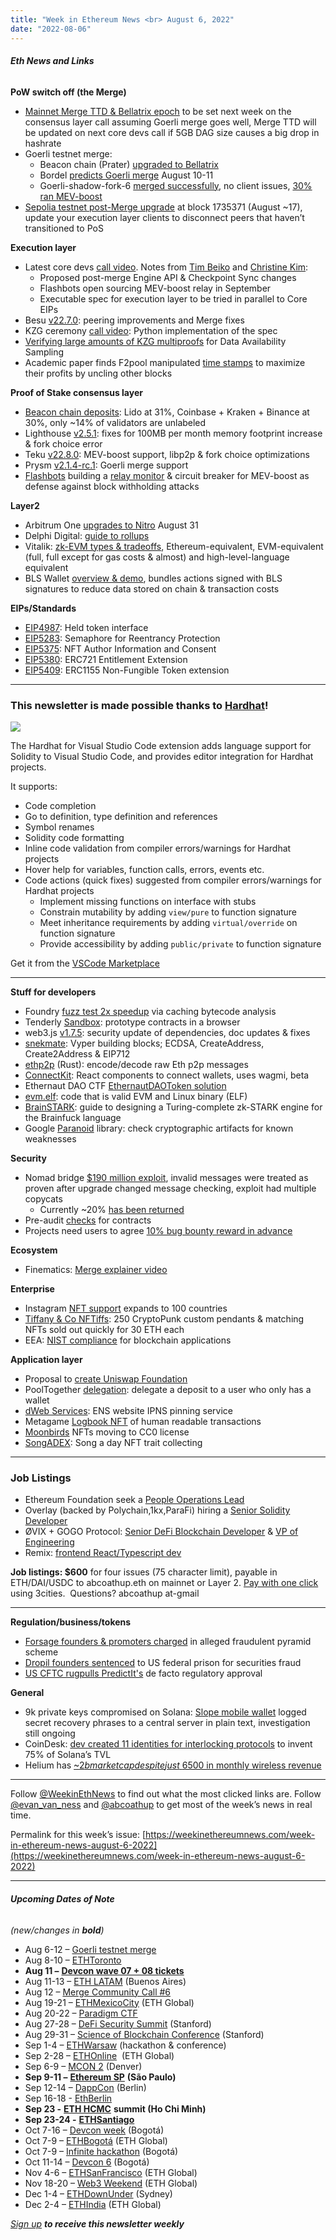 ```yaml
---
title: "Week in Ethereum News <br> August 6, 2022"
date: "2022-08-06"
---
```


###### **Eth News and Links**

**PoW switch off (the Merge)**

- [Mainnet Merge TTD & Bellatrix epoch](https://twitter.com/TimBeiko/status/1555251189721075713) to be set next week on the consensus layer call assuming Goerli merge goes well, Merge TTD will be updated on next core devs call if 5GB DAG size causes a big drop in hashrate
- Goerli testnet merge:
    - Beacon chain (Prater) [upgraded to Bellatrix](https://twitter.com/terencechain/status/1555190240838832134)
    - Bordel [predicts Goerli merge](https://bordel.wtf/) August 10-11
    - Goerli-shadow-fork-6 [merged successfully](https://twitter.com/abcoathup/status/1555436779313852416), no client issues, [30% ran MEV-boost](https://boost.flashbots.net/mev-boost-status-updates/successful-mev-boost-testing-through-goerli-shadow-fork-6-merge)
- [Sepolia testnet post-Merge upgrade](https://blog.ethereum.org/2022/08/03/sepolia-post-merge-upgrade/) at block 1735371 (August ~17), update your execution layer clients to disconnect peers that haven’t transitioned to PoS

**Execution layer**

- Latest core devs [call video](https://www.youtube.com/watch?v=vJYzfRH62Ok&t=225s). Notes from [Tim Beiko](https://twitter.com/timbeiko/status/1555241740113547264) and [Christine Kim](https://docsend.com/view/2asfhwi2z5ierk4k):
    - Proposed post-merge Engine API & Checkpoint Sync changes
    - Flashbots open sourcing MEV-boost relay in September
    - Executable spec for execution layer to be tried in parallel to Core EIPs
- Besu [v22.7.0](https://github.com/hyperledger/besu/releases/tag/22.7.0): peering improvements and Merge fixes
- KZG ceremony [call video](https://www.youtube.com/watch?v=BDPQBVP6XHs): Python implementation of the spec
- [Verifying large amounts of KZG multiproofs](https://ethresear.ch/t/a-universal-verification-equation-for-data-availability-sampling/13240) for Data Availability Sampling
- Academic paper finds F2pool manipulated [time stamps](https://medium.com/@aviv.yaish/uncle-maker-time-stamping-out-the-competition-in-ethereum-d27c1cb62fef) to maximize their profits by uncling other blocks

**Proof of Stake consensus layer**

- [Beacon chain deposits](https://twitter.com/etherscan/status/1554105870245433345): Lido at 31%, Coinbase + Kraken + Binance at 30%, only ~14% of validators are unlabeled
- Lighthouse [v2.5.1](https://github.com/sigp/lighthouse/releases/tag/v2.5.1): fixes for 100MB per month memory footprint increase & fork choice error
- Teku [v22.8.0](https://github.com/ConsenSys/teku/releases/tag/22.8.0): MEV-boost support, libp2p & fork choice optimizations
- Prysm [v2.1.4-rc.1](https://github.com/prysmaticlabs/prysm/releases/tag/v2.1.4-rc.1): Goerli merge support
- [Flashbots](https://writings.flashbots.net/writings/understanding-mev-boost-liveness-risks/) building a [relay monitor](https://hackmd.io/@ralexstokes/SynPJN_pq) & circuit breaker for MEV-boost as defense against block withholding attacks

**Layer2**

- Arbitrum One [upgrades to Nitro](https://medium.com/offchainlabs/prepare-your-engines-nitro-is-imminent-a46af99b9e60) August 31
- Delphi Digital: [guide to rollups](https://members.delphidigital.io/reports/the-complete-guide-to-rollups)
- Vitalik: [zk-EVM types & tradeoffs](https://vitalik.eth.limo/general/2022/08/04/zkevm.html), Ethereum-equivalent, EVM-equivalent (full, full except for gas costs & almost) and high-level-language equivalent
- BLS Wallet [overview & demo](https://medium.com/privacy-scaling-explorations/bls-wallet-bundling-up-data-fb5424d3bdd3), bundles actions signed with BLS signatures to reduce data stored on chain & transaction costs

**EIPs/Standards**

- [EIP4987](https://eips.ethereum.org/EIPS/eip-4987): Held token interface 
- [EIP5283](https://github.com/ethereum/EIPs/pull/5283/files): Semaphore for Reentrancy Protection
- [EIP5375](https://github.com/ethereum/EIPs/pull/5375/files): NFT Author Information and Consent
- [EIP5380](https://github.com/ethereum/EIPs/pull/5380/files): ERC721 Entitlement Extension
- [EIP5409](https://github.com/ethereum/EIPs/pull/5409/files): ERC1155 Non-Fungible Token extension

* * *

### **This newsletter is made possible thanks to** [**Hardhat**](https://hardhat.org/)**!**

![](https://weekinethereumnews.com/wp-content/uploads/2021/06/hardhat-rectangle-1024x325.png)

[](https://substackcdn.com/image/fetch/f_auto,q_auto:good,fl_progressive:steep/https%3A%2F%2Fbucketeer-e05bbc84-baa3-437e-9518-adb32be77984.s3.amazonaws.com%2Fpublic%2Fimages%2F031a7efa-a9c2-4656-9eec-eaaf79e28665_1400x441.png)

The Hardhat for Visual Studio Code extension adds language support for Solidity to Visual Studio Code, and provides editor integration for Hardhat projects.

It supports:

- Code completion
- Go to definition, type definition and references
- Symbol renames
- Solidity code formatting
- Inline code validation from compiler errors/warnings for Hardhat projects
- Hover help for variables, function calls, errors, events etc.
- Code actions (quick fixes) suggested from compiler errors/warnings for Hardhat projects
    - Implement missing functions on interface with stubs
    - Constrain mutability by adding `view/pure` to function signature
    - Meet inheritance requirements by adding `virtual/override` on function signature
    - Provide accessibility by adding `public/private` to function signature

Get it from the [VSCode Marketplace](https://marketplace.visualstudio.com/items?itemName=NomicFoundation.hardhat-solidity)

* * *

**Stuff for developers**

- Foundry [fuzz test 2x speedup](https://twitter.com/gakonst/status/1554505392452882432) via caching bytecode analysis
- Tenderly [Sandbox](https://blog.tenderly.co/how-to-prototype-smart-contracts-in-tenderly-sandbox/): prototype contracts in a browser
- web3.js [v1.7.5](https://github.com/ChainSafe/web3.js/releases/tag/v1.7.5): security update of dependencies, doc updates & fixes 
- [snekmate](https://github.com/pcaversaccio/snekmate#readme): Vyper building blocks; ECDSA, CreateAddress, Create2Address & EIP712
- [ethp2p](https://github.com/rjected/ethp2p#readme) (Rust): encode/decode raw Eth p2p messages
- [ConnectKit](https://twitter.com/family/status/1554545269764603904): React components to connect wallets, uses wagmi, beta 
- Ethernaut DAO CTF [EthernautDAOToken solution](https://stermi.xyz/blog/ethernautdao-ctf-ethernautdao-token-solution)
- [evm.elf](https://github.com/axic/evm.elf#readme): code that is valid EVM and Linux binary (ELF)
- [BrainSTARK](https://aszepieniec.github.io/stark-brainfuck/): guide to designing a Turing-complete zk-STARK engine for the Brainfuck language
- Google [Paranoid](https://github.com/google/paranoid_crypto#readme) library: check cryptographic artifacts for known weaknesses

**Security**

- Nomad bridge [$190 million exploit](https://rekt.news/nomad-rekt/), invalid messages were treated as proven after upgrade changed message checking, exploit had multiple copycats
    - Currently ~20% [has been returned](https://etherscan.io/address/0x94A84433101A10aEda762968f6995c574D1bF154)
- Pre-audit [checks](https://jeffrey-scholz.medium.com/the-ultimate-100-point-checklist-before-sending-your-smart-contract-for-audit-af9a5b5d95d0) for contracts
- Projects need users to agree [10% bug bounty reward in advance](https://micah-zoltu.medium.com/how-to-change-your-black-hats-into-white-hats-91bc676cd9a3)

**Ecosystem**

- Finematics: [Merge explainer video](https://finematics.com/the-ethereum-merge-explained/)

**Enterprise**

- Instagram [NFT support](https://twitter.com/MetaNewsroom/status/1555197567532732417) expands to 100 countries
- [Tiffany & Co NFTiffs](https://nft.tiffany.com/): 250 CryptoPunk custom pendants & matching NFTs sold out quickly for 30 ETH each
- EEA: [NIST compliance](https://entethalliance.org/opinion-enterprise-blockchains-redux-how-to-be-not-not-nist-compliant-without-breaking-the-bank/) for blockchain applications

**Application layer**

- Proposal to [create Uniswap Foundation](https://gov.uniswap.org/t/temperature-check-create-the-uniswap-foundation/17358)
- PoolTogether [delegation](https://medium.com/pooltogether/the-best-way-to-get-your-friends-into-defi-f1cef2561241): delegate a deposit to a user who only has a wallet
- [dWeb Services](https://twitter.com/dweb_services/status/1554457150595932166): ENS website IPNS pinning service
- Metagame [Logbook NFT](https://twitter.com/BrennerSpear/status/1555320481560944640) of human readable transactions
- [Moonbirds](https://twitter.com/kevinrose/status/1555262099093200896) NFTs moving to CC0 license
- [SongADEX](https://twitter.com/songadaymann/status/1555620350653865984): Song a day NFT trait collecting

* * *

### **Job Listings**

- Ethereum Foundation seek a [People Operations Lead](https://jobs.lever.co/ethereumfoundation/8046bbe5-6343-4ecf-8296-37dc2a5bf915?lever-origin=applied&lever-source%5B%5D=Week%20in%20Ethereum)
- Overlay (backed by Polychain,1kx,ParaFi) hiring a [Senior Solidity Developer](https://www.notion.so/Overlay-Senior-Solidity-Dev-38c9130a01a844b39ef1bb81f82aae16)
- ØVIX + GOGO Protocol: [Senior DeFi Blockchain Developer](https://bit.ly/3zc7N4o) & [VP of Engineering](https://bit.ly/3Bk05I3)
- Remix: [frontend React/Typescript dev](https://jobs.lever.co/ethereumfoundation/2c293808-48ed-4994-b0e0-14a8986e6ff3)

**Job listings: $600** for four issues (75 character limit), payable in ETH/DAI/USDC to abcoathup.eth on mainnet or Layer 2. [Pay with one click](https://3cities.xyz/#/pay?c=H4sIAHqco2IAAyXOMU6EQBSA4atMqVbAgGjJuqzGmI3JrrHcDMODnQAz5L03ERsTLey9gtJop8bGUk-xt5HE4m-__A_vPbreEZRZjQAdWH58ZZeVJQLR7iAYQglFKeNYVipJ0mQR5EWYSpCRnB_F4fEijZPopJqFz5v-Z9xg3_-O1jHsTq8BGmGsyHkLCL4TS7ghce4KcWGIja1F5XDKozBEHkjs3aWJ0FuFSjOgaE1neP-jdbXRqs2IgNdGN4AvV6v5t-qct5zRzNRL3xWAZzCsGCf3LRgiqWV8GASfxKgY6ttLhGq6sBro_otdA_afygfdejLO0tM4qes_d-LI2xABAAA) using 3cities.  Questions? abcoathup at-gmail

* * *

**Regulation/business/tokens**

- [Forsage founders & promoters charged](https://www.sec.gov/news/press-release/2022-134) in alleged fraudulent pyramid scheme
- [Dropil founders sentenced](https://www.justice.gov/usao-cdca/pr/two-orange-county-men-sentenced-federal-prison-conning-investors-out-19-million-through) to US federal prison for securities fraud
- [US CFTC rugpulls PredictIt's](https://www.predictit.org/platform-announcements) de facto regulatory approval

**General**

- 9k private keys compromised on Solana: [Slope mobile wallet](https://twitter.com/slope_finance/status/1555100731706949639) logged secret recovery phrases to a central server in plain text, investigation still ongoing
- CoinDesk: [dev created 11 identities for interlocking protocols](https://www.coindesk.com/layer2/2022/08/04/master-of-anons-how-a-crypto-developer-faked-a-defi-ecosystem/) to invent 75% of Solana’s TVL
- Helium has [~$2b market cap despite just ~$6500 in monthly wireless revenue](https://mashable.com/article/helium-lime-web3-crypto)

* * *

Follow [@WeekinEthNews](https://twitter.com/WeekInEthNews) to find out what the most clicked links are. Follow [@evan\_van\_ness](https://twitter.com/evan_van_ness) and [@abcoathup](https://twitter.com/abcoathup) to get most of the week’s news in real time.

Permalink for this week’s issue: [https://weekinethereumnews.com/week-in-ethereum-news-august-6-2022](https://weekinethereumnews.com/week-in-ethereum-news-august-6-2022)

* * *

###### **Upcoming Dates of Note**

_(new/changes in_ **_bold_**_)_

- Aug 6-12 – [Goerli testnet merge](https://blog.ethereum.org/2022/07/27/goerli-prater-merge-announcement/)
- Aug 8-10 – [ETHToronto](https://www.ethtoronto.ca/)
- **Aug 11 –** [**Devcon wave 07 + 08 tickets**](https://devcon.org/en/tickets/)
- Aug 11-13 – [ETH LATAM](https://ethlatam.org/) (Buenos Aires)
- Aug 12 – [Merge Community Call #6](https://github.com/ethereum/pm/issues/580)
- Aug 19-21 – [ETHMexicoCity](https://mexico.ethglobal.com/) (ETH Global)
- Aug 20-22 – [Paradigm CTF](https://ctf.paradigm.xyz/)
- Aug 27-28 – [DeFi Security Summit](https://defisecuritysummit.org/) (Stanford)
- Aug 29-31 – [Science of Blockchain Conference](https://cbr.stanford.edu/sbc22/) (Stanford)
- Sep 1-4 – [ETHWarsaw](https://ethwarsaw.dev/) (hackathon & conference)
- Sep 2-28 – [ETHOnline](https://online.ethglobal.com/')  (ETH Global)
- Sep 6-9 – [MCON 2](https://www.mcon.fun/) (Denver)
- **Sep 9-11 –** [**Ethereum SP**](https://www.ethereumbrasil.com/#next) **(São Paulo)**
- Sep 12-14 – [DappCon](https://www.dappcon.io/) (Berlin)
- Sep 16-18 - [EthBerlin](https://ethberlin.ooo/)
- **Sep 23 -** [**ETH HCMC**](https://2022.ethhcmc.com/) **summit (Ho Chi Minh)**
- **Sep 23-24 -** [**ETHSantiago**](https://ethsantiago.com/)
- Oct 7-16 – [Devcon week](https://devcon.org/en/devcon-week/) (Bogotá)
- Oct 7-9 – [ETHBogotá](https://bogota.ethglobal.com/) (ETH Global)
- Oct 7-9 – [Infinite hackathon](https://infinite-hackathons.eth.limo/) (Bogotá)
- Oct 11-14 – [Devcon 6](https://blog.ethereum.org/2022/02/18/colombia-in-2022-redux/) (Bogotá)
- Nov 4-6 – [ETHSanFrancisco](https://sf.ethglobal.com/) (ETH Global)
- Nov 18-20 – [Web3 Weekend](https://web3weekend.ethglobal.com/) (ETH Global)
- Dec 1-4 – [ETHDownUnder](https://ethdownunder.com/) (Sydney)
- Dec 2-4 – [ETHIndia](https://ethindia.co/) (ETH Global)

[_Sign up_](https://weekinethereum.substack.com/subscribe#about) **_to receive this newsletter weekly_**

